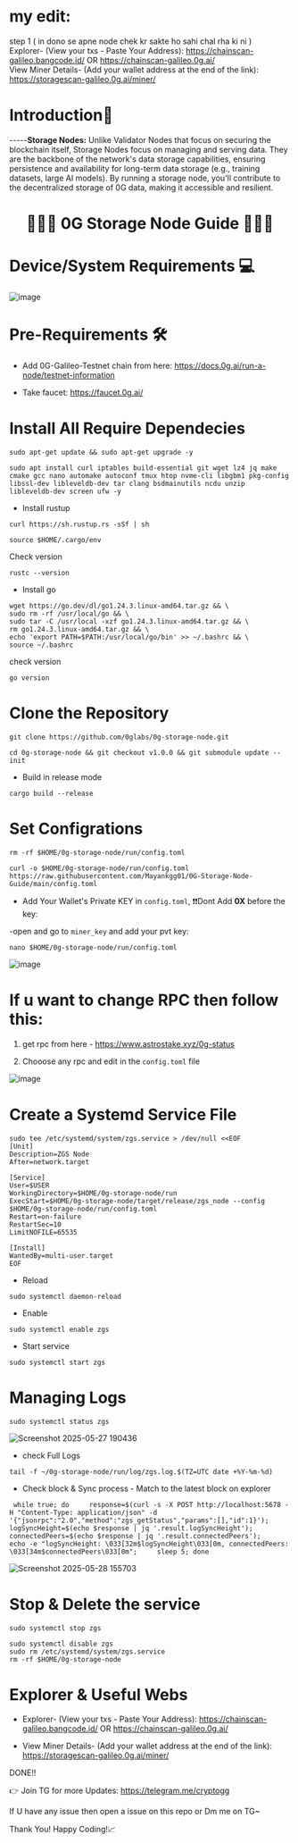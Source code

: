 # my edit: 
step 1 ( in dono se apne node chek kr sakte ho sahi chal rha ki ni )                                                                                            
Explorer- (View your txs - Paste Your Address): https://chainscan-galileo.bangcode.id/ OR https://chainscan-galileo.0g.ai/                                      
View Miner Details- (Add your wallet address at the end of the link): https://storagescan-galileo.0g.ai/miner/



<div align="left">

#   **Introduction📔**

</div>


-----**Storage Nodes:**
Unlike Validator Nodes that focus on securing the blockchain itself, Storage Nodes focus on managing and serving data. They are the backbone of the network's data storage capabilities, ensuring persistence and availability for long-term data storage (e.g., training datasets, large AI models). By running a storage node, you'll contribute to the decentralized storage of 0G data, making it accessible and resilient.

<div align="center">

#  👨🏻‍💻 **0G Storage Node Guide** 👨🏻‍💻

</div>


# Device/System Requirements 💻

![image](https://github.com/user-attachments/assets/6f06b201-c4b1-4671-b3e1-bf1e49cb5182)



# Pre-Requirements 🛠

* Add 0G-Galileo-Testnet chain from here: https://docs.0g.ai/run-a-node/testnet-information

* Take faucet: https://faucet.0g.ai/


# Install All Require Dependecies

```
sudo apt-get update && sudo apt-get upgrade -y
```

```
sudo apt install curl iptables build-essential git wget lz4 jq make cmake gcc nano automake autoconf tmux htop nvme-cli libgbm1 pkg-config libssl-dev libleveldb-dev tar clang bsdmainutils ncdu unzip libleveldb-dev screen ufw -y
```

* Install rustup

```
curl https://sh.rustup.rs -sSf | sh
```

```
source $HOME/.cargo/env
```

Check version

```
rustc --version
```


* Install go

```
wget https://go.dev/dl/go1.24.3.linux-amd64.tar.gz && \
sudo rm -rf /usr/local/go && \
sudo tar -C /usr/local -xzf go1.24.3.linux-amd64.tar.gz && \
rm go1.24.3.linux-amd64.tar.gz && \
echo 'export PATH=$PATH:/usr/local/go/bin' >> ~/.bashrc && \
source ~/.bashrc
```

check version

```
go version
```


# Clone the Repository

```
git clone https://github.com/0glabs/0g-storage-node.git
```

```
cd 0g-storage-node && git checkout v1.0.0 && git submodule update --init
```

* Build in release mode 

```
cargo build --release
```

# Set Configrations

```
rm -rf $HOME/0g-storage-node/run/config.toml
```

```
curl -o $HOME/0g-storage-node/run/config.toml https://raw.githubusercontent.com/Mayankgg01/0G-Storage-Node-Guide/main/config.toml
```


* Add Your Wallet's Private KEY in `config.toml`, ❗❗Dont Add **0X** before the key:

-open and go to `miner_key` and add your pvt key:

```
nano $HOME/0g-storage-node/run/config.toml
```

![image](https://github.com/user-attachments/assets/a513812f-177e-4a74-83a9-1548c98f4556)


# If u want to change RPC then follow this:

1. get rpc from here - https://www.astrostake.xyz/0g-status

2. Chooose any rpc and edit in the `config.toml` file

![image](https://github.com/user-attachments/assets/44b682a5-45ce-4fc8-8c3a-7f2355f3b9ac)


# Create a Systemd Service File

```
sudo tee /etc/systemd/system/zgs.service > /dev/null <<EOF
[Unit]
Description=ZGS Node
After=network.target

[Service]
User=$USER
WorkingDirectory=$HOME/0g-storage-node/run
ExecStart=$HOME/0g-storage-node/target/release/zgs_node --config $HOME/0g-storage-node/run/config.toml
Restart=on-failure
RestartSec=10
LimitNOFILE=65535

[Install]
WantedBy=multi-user.target
EOF
```

* Reload

```
sudo systemctl daemon-reload
```

* Enable

```
sudo systemctl enable zgs
```

* Start service

```
sudo systemctl start zgs
```


# Managing Logs

```
sudo systemctl status zgs
```

![Screenshot 2025-05-27 190436](https://github.com/user-attachments/assets/3b01ab3f-8d43-43b3-9bf1-b2a8e870e1fe)


* check Full Logs

```
tail -f ~/0g-storage-node/run/log/zgs.log.$(TZ=UTC date +%Y-%m-%d)
```

* Check block & Sync process - Match to the latest block on explorer

```
 while true; do     response=$(curl -s -X POST http://localhost:5678 -H "Content-Type: application/json" -d '{"jsonrpc":"2.0","method":"zgs_getStatus","params":[],"id":1}');     logSyncHeight=$(echo $response | jq '.result.logSyncHeight');     connectedPeers=$(echo $response | jq '.result.connectedPeers');     echo -e "logSyncHeight: \033[32m$logSyncHeight\033[0m, connectedPeers: \033[34m$connectedPeers\033[0m";     sleep 5; done
```

![Screenshot 2025-05-28 155703](https://github.com/user-attachments/assets/ab97078b-2c2a-4328-aace-bc94982ab802)


# Stop & Delete the service

```
sudo systemctl stop zgs
```

```
sudo systemctl disable zgs
sudo rm /etc/systemd/system/zgs.service
rm -rf $HOME/0g-storage-node
```



# Explorer & Useful Webs

* Explorer- (View your txs - Paste Your Address): https://chainscan-galileo.bangcode.id/ OR https://chainscan-galileo.0g.ai/

* View Miner Details- (Add your wallet address at the end of the link): https://storagescan-galileo.0g.ai/miner/

DONE!!

👉 Join TG for more Updates: https://telegram.me/cryptogg

If U have any issue then open a issue on this repo or Dm me on TG~

Thank You! Happy Coding!📈





